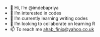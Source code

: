 - 👋 Hi, I’m @imdebapriya
- 👀 I’m interested in codes
- 🌱 I’m currently learning writing codes
- 💞️ I’m looking to collaborate on learning R
- 📫 To reach me ahab_finix@yahoo.co.uk

<!---
imdebapriya/imdebapriya is a ✨ special ✨ repository because its `README.md` (this file) appears on your GitHub profile.
You can click the Preview link to take a look at your changes.
--->
